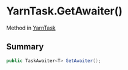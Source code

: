 # YarnTask.GetAwaiter()

Method in [YarnTask](/docs/api/csharp/yarn.unity.yarntask-2.md)

## Summary



```csharp
public TaskAwaiter<T> GetAwaiter();
```

